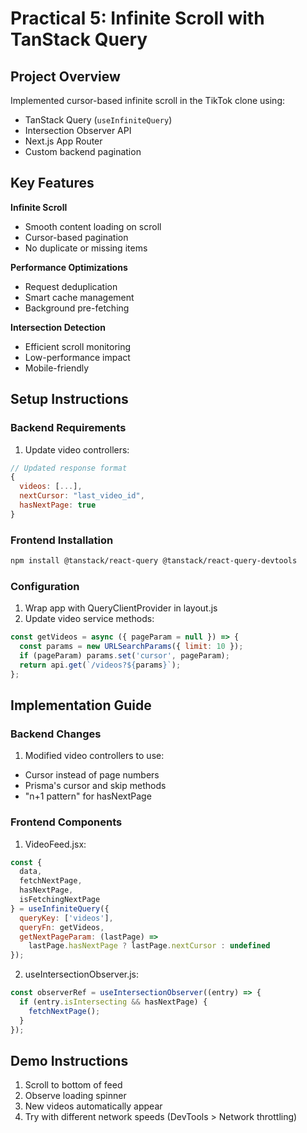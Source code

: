 # Practical 5: Infinite Scroll with TanStack Query

## Project Overview
Implemented cursor-based infinite scroll in the TikTok clone using:
- TanStack Query (`useInfiniteQuery`)
- Intersection Observer API
- Next.js App Router
- Custom backend pagination

## Key Features
**Infinite Scroll**
- Smooth content loading on scroll
- Cursor-based pagination
- No duplicate or missing items

**Performance Optimizations**
- Request deduplication
- Smart cache management
- Background pre-fetching

**Intersection Detection**
- Efficient scroll monitoring
- Low-performance impact
- Mobile-friendly

## Setup Instructions

### Backend Requirements
1. Update video controllers:
```javascript
// Updated response format
{
  videos: [...],
  nextCursor: "last_video_id",
  hasNextPage: true
}
```

### Frontend Installation
``` bash
npm install @tanstack/react-query @tanstack/react-query-devtools
```

### Configuration
1. Wrap app with QueryClientProvider in layout.js
2. Update video service methods:

```javascript
const getVideos = async ({ pageParam = null }) => {
  const params = new URLSearchParams({ limit: 10 });
  if (pageParam) params.set('cursor', pageParam);
  return api.get(`/videos?${params}`);
};
``` 

## Implementation Guide
### Backend Changes
1. Modified video controllers to use:
- Cursor instead of page numbers
- Prisma's cursor and skip methods
- "n+1 pattern" for hasNextPage

### Frontend Components
1. VideoFeed.jsx:
``` jsx
const {
  data,
  fetchNextPage,
  hasNextPage,
  isFetchingNextPage
} = useInfiniteQuery({
  queryKey: ['videos'],
  queryFn: getVideos,
  getNextPageParam: (lastPage) => 
    lastPage.hasNextPage ? lastPage.nextCursor : undefined
});
```

2. useIntersectionObserver.js:
``` javascript
const observerRef = useIntersectionObserver((entry) => {
  if (entry.isIntersecting && hasNextPage) {
    fetchNextPage();
  }
});
```

## Demo Instructions
1. Scroll to bottom of feed
2. Observe loading spinner
3. New videos automatically appear
4. Try with different network speeds (DevTools > Network throttling)